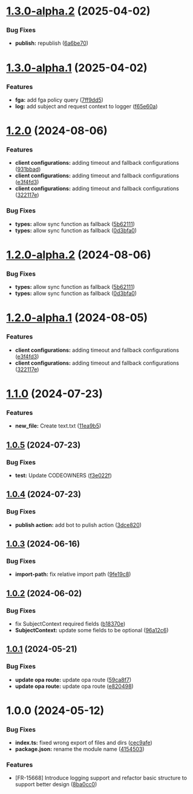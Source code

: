 # [1.3.0-alpha.2](https://github.com/frontegg/entitlements-client/compare/1.3.0-alpha.1...1.3.0-alpha.2) (2025-04-02)


### Bug Fixes

* **publish:** republish ([6a6be70](https://github.com/frontegg/entitlements-client/commit/6a6be704908c2d27482cea00f0ddf889ec47ab25))

# [1.3.0-alpha.1](https://github.com/frontegg/entitlements-client/compare/1.2.0...1.3.0-alpha.1) (2025-04-02)


### Features

* **fga:** add fga policy query ([7ff9dd5](https://github.com/frontegg/entitlements-client/commit/7ff9dd56891a2b727f07d3b69857c01ea9377e14))
* **log:** add subject and request context to logger ([f65e60a](https://github.com/frontegg/entitlements-client/commit/f65e60ad76b90580654e806326ba28fb4b67bf16))

# [1.2.0](https://github.com/frontegg/entitlements-client/compare/1.1.0...1.2.0) (2024-08-06)


### Features

* **client configurations:** adding timeout and fallback configurations ([931bbad](https://github.com/frontegg/entitlements-client/commit/931bbadf2766fd869945b599668823ec682d6a6f))
* **client configurations:** adding timeout and fallback configurations ([e3f4fd3](https://github.com/frontegg/entitlements-client/commit/e3f4fd35e16a3e72481abf0190243de75ceb176c))
* **client configurations:** adding timeout and fallback configurations ([322117e](https://github.com/frontegg/entitlements-client/commit/322117e03df02180d3889cb705737df5c0090442))


### Bug Fixes

* **types:** allow sync function as fallback ([5b62111](https://github.com/frontegg/entitlements-client/commit/5b62111686bd9badab9be193e90557eaae70043e))
* **types:** allow sync function as fallback ([0d3bfa0](https://github.com/frontegg/entitlements-client/commit/0d3bfa0c817d9ddbc96f8a2a358047d0a0eaf206))

# [1.2.0-alpha.2](https://github.com/frontegg/entitlements-client/compare/1.2.0-alpha.1...1.2.0-alpha.2) (2024-08-06)


### Bug Fixes

* **types:** allow sync function as fallback ([5b62111](https://github.com/frontegg/entitlements-client/commit/5b62111686bd9badab9be193e90557eaae70043e))
* **types:** allow sync function as fallback ([0d3bfa0](https://github.com/frontegg/entitlements-client/commit/0d3bfa0c817d9ddbc96f8a2a358047d0a0eaf206))

# [1.2.0-alpha.1](https://github.com/frontegg/entitlements-client/compare/1.1.0...1.2.0-alpha.1) (2024-08-05)


### Features

* **client configurations:** adding timeout and fallback configurations ([e3f4fd3](https://github.com/frontegg/entitlements-client/commit/e3f4fd35e16a3e72481abf0190243de75ceb176c))
* **client configurations:** adding timeout and fallback configurations ([322117e](https://github.com/frontegg/entitlements-client/commit/322117e03df02180d3889cb705737df5c0090442))

# [1.1.0](https://github.com/frontegg/entitlements-client/compare/1.0.5...1.1.0) (2024-07-23)


### Features

* **new_file:** Create text.txt ([11ea9b5](https://github.com/frontegg/entitlements-client/commit/11ea9b5c4f06e1cda33ba527083c9933f599f70c))

## [1.0.5](https://github.com/frontegg/entitlements-client/compare/1.0.4...1.0.5) (2024-07-23)


### Bug Fixes

* **test:** Update CODEOWNERS ([f3e022f](https://github.com/frontegg/entitlements-client/commit/f3e022f02ff1974800db25e911713d2aa8a6f723))

## [1.0.4](https://github.com/frontegg/entitlements-client/compare/1.0.3...1.0.4) (2024-07-23)


### Bug Fixes

* **publish action:** add bot to pulish action ([3dce820](https://github.com/frontegg/entitlements-client/commit/3dce82092cdce520b5972f4e0057d5c40814c446))

## [1.0.3](https://github.com/frontegg/entitlements-client/compare/1.0.2...1.0.3) (2024-06-16)


### Bug Fixes

* **import-path:** fix relative import path ([9fe19c8](https://github.com/frontegg/entitlements-client/commit/9fe19c8c0b1011093dc9bbf3ea7538b79816e94b))

## [1.0.2](https://github.com/frontegg/entitlements-client/compare/1.0.1...1.0.2) (2024-06-02)


### Bug Fixes

* fix SubjectContext required fields ([b18370e](https://github.com/frontegg/entitlements-client/commit/b18370e9fcaa2edf5d68dcaad8c9902c1ecd025c))
* **SubjectContext:** update some fields to be optional ([96a12c6](https://github.com/frontegg/entitlements-client/commit/96a12c6aafd1c701ac2aec98cdf615c87766fc2e))

## [1.0.1](https://github.com/frontegg/entitlements-client/compare/1.0.0...1.0.1) (2024-05-21)


### Bug Fixes

* **update opa route:** update opa route ([59ca8f7](https://github.com/frontegg/entitlements-client/commit/59ca8f79e73de64d1749444f67775fc9edc7efd1))
* **update opa route:** update opa route ([e820498](https://github.com/frontegg/entitlements-client/commit/e8204982312575610d97e763cb1cf8b9309edf91))

# 1.0.0 (2024-05-12)


### Bug Fixes

* **index.ts:** fixed wrong export of files and dirs ([cec9afe](https://github.com/frontegg/entitlements-client/commit/cec9afefc40c66d18d7b282bbd9331411f41a20b))
* **package.json:** rename the module name ([4154503](https://github.com/frontegg/entitlements-client/commit/41545030de9eb716fd343f24e78bf23b1884a92b))


### Features

* [FR-15668] Introduce logging support and refactor basic structure to support better design ([8ba0cc0](https://github.com/frontegg/entitlements-client/commit/8ba0cc09e2cef112ab9360ce8678d0372d56b239))
